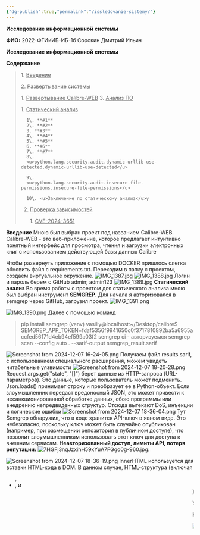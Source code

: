 ```yaml
---
{"dg-publish":true,"permalink":"/issledovanie-sistemy/"}
---
```


**Исследование** **информационной** **системы**

**ФИО:** 2022-ФГИиИБ-ИБ-1б Сорокин Дмитрий Ильич

**Исследование** **информационной** **системы**

**Содержание**

> 1\. <u>Вве</u>д<u>ение</u>
>
> 2\. <u>Развертывание системы</u>
>
> 	1\. <u>Развертывание Calibre-WEB</u>
> 3\. <u>Анализ ПО</u>
>
> 	1\. <u>Статический анализ</u>
>
> 		1\. **#1**
> 		2\. **#2**
> 		3. **#3**
> 		4\. **#4**
> 		5\. **#5**
> 		6. **#6**
> 		7\. **#7**
> 		8\.
> 		<u>python.lang.security.audit.dynamic-urllib-use-detected.dynamic-urllib-use-detected</u>
>
> 		9\.
> 		<u>python.lang.security.audit.insecure-file-permissions.insecure-file-permissions</u>
>
> 		10\. <u>Заключение по статическому анализ</u>у 
> 	2. <u>Проверка
> зависимостей</u>
>
> 		1\. <u>CVE-2024-3651</u>

**Введение**
Мною был выбран проект под названием Calibre-WEB. Calibre-WEB - это веб-приложение, которое предлагает интуитивно понятный интерфейс для просмотра, чтения и загрузки электронных книг с использованием действующей базы данных Calibre

Чтобы развернуть приложение с помощью DOCKER пришлось слегка обновить файл с requirements.txt. Переходим в папку с проектом, создаем виртуальное окружение. ![IMG_1387.jpg](/img/user/IMG_1387.jpg)
![IMG_1388.jpg](/img/user/IMG_1388.jpg)
Логин и пароль берем с GitHub admin; admin123
![IMG_1389.jpg](/img/user/IMG_1389.jpg)
**Статический** **анализ**
Во время работы с проектом для статического анализа мною был выбран инструмент **SEMGREP**. Для начала я авторизовался в semgrep через GitHub, загрузил проект. ![IMG_1391.png](/img/user/IMG_1391.png)

![IMG_1390.png](/img/user/IMG_1390.png)
Далее c помощью команд
> pip install semgrep
> (venv) vasiliy@localhost:~/Desktop/calibre$ SEMGREP_APP_TOKEN=fdaf5356f9941650c0f3717810892ba5a6955accfed56171d4eb94ef599a03f2 semgrep ci - авторизуемся
> semgrep scan --config auto . --sarif-output semgrep_result.sarif

![Screenshot from 2024-12-07 16-24-05.png](/img/user/Screenshot%20from%202024-12-07%2016-24-05.png)
Получаем файл results.sarif,  с использованием специального расширения, можем увидеть читабельные уязвимости 
![Screenshot from 2024-12-07 18-20-28.png](/img/user/Screenshot%20from%202024-12-07%2018-20-28.png)
Request.args.get("state", "[]") берет данные из HTTP-запроса (URL-параметров). Это данные, которые пользователь может подменить. Json.loads() принимает строку и преобразует ее в Python-объект. Если злоумышленник передаст вредоносный JSON, это может привести к несанкционированной обработке данных, сбою программы или внедрению непредвиденных структур. Отсюда вытекают DoS, инъекции и логические ошибки
![Screenshot from 2024-12-07 18-36-04.png](/img/user/Screenshot%20from%202024-12-07%2018-36-04.png)
Тут Semgrep обнаружил, что в коде хранится API-ключ в явном виде. Это небезопасно, поскольку ключ может быть случайно опубликован (например, при размещении репозитория в публичном доступе), что позволит злоумышленникам использовать этот ключ для доступа к внешним сервисам. **Неавторизованный доступ, лимиты API, потеря репутации:**
![7HGFj3nqJzxihH59xYuA7FGgo0g-960.jpg](/img/user/7HGFj3nqJzxihH59xYuA7FGgo0g-960.jpg):

![Screenshot from 2024-12-07 18-36-19.png](/img/user/Screenshot%20from%202024-12-07%2018-36-19.png)
InnerHTML используется для вставки HTML-кода в DOM. В данном случае, HTML-структура (включая <ul>, <li>, и <marquee>) добавляется на страницу, а item.innerHTML представляет собой внутреннее содержимое какого-либо элемента item, которое вставляется как часть нового HTML-кода.
Риск XSS: Если значение item.innerHTML может быть модифицировано или контролироваться пользователем (например, с помощью данных из формы или URL-параметров), это может привести к внедрению вредоносного JavaScript-кода в контекст страницы, что является классическим примером уязвимости Cross-Site Scripting (XSS).
XSS (Cross-Site Scripting) — это уязвимость, позволяющая атакующему вставить вредоносный JavaScript-код в страницу, которая затем выполняется в браузере жертвы.



Уязвимость detect-insecure-websocket относится к небезопасному использованию WebSocket-соединений. WebSocket — это протокол, позволяющий устанавливать постоянное двустороннее соединение между клиентом и сервером. Он широко используется в приложениях реального времени, таких как чаты, игры или финансовые приложения.

Когда WebSocket-соединение используется через нешифрованное соединение (ws://), данные передаются в открытом виде, что подвергает их риску перехвата и модификации злоумышленниками. 

![Screenshot from 2024-12-07 18-45-07.png](/img/user/Screenshot%20from%202024-12-07%2018-45-07.png)
